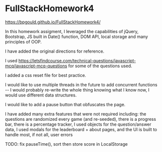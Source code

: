 # FullStackHomework4
https://bpgould.github.io/FullStackHomework4/

In this homework assigment, I leveraged the capabilities of jQuery, Bootstrap, JS built in Date() function, DOM API, local storage
and many principles of OOP.

I have added the original directions for reference.

I used https://letsfindcourse.com/technical-questions/javascript-mcq/javascript-mcq-questions for some of the questions used.

I added a css reset file for best practice.

I would like to use multiple threads in the future to add concurrent functions -- I would probably re-write the whole thing
knowing what I know now, I would use different data structures.

I would like to add a pause button that obfuscates the page.

I have added many extra features that were not required including:
the questions are randomized every game (and re-seeded),
there is a progress bar,
there is a percentage tracker,
I used objects for the question/answer data,
I used modals for the leaderboard + about pages,
and the UI is built to handle most, if not all, user errors

TODO: fix pauseTime(), sort then store score in LocalStorage
